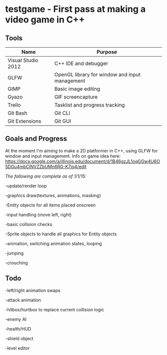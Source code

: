 testgame - First pass at making a video game in C++
========

Tools
-----

Name | Purpose
------|-------
Visual Studio 2012 | C++ IDE and debugger
GLFW | OpenGL library for window and input management
GIMP | Basic image editing
Gyazo | GIF screencapture
Trello | Tasklist and progress tracking
Git Bash | Git CLI
Git Extensions | Git GUI

 
Goals and Progress
----
 
At the moment I'm aiming to make a 2D platformer in C++, using GLFW for window and input management. Info on game idea here: https://docs.google.com/a/illinois.edu/document/d/1B46gzJL1oqGGw4U6O5DGu4mbCINVZZbUMn6RG-K7iq4/edit

*The following are complete as of 1/1/15:*

-update/render loop

-graphics draw(textures, animations, masking) 

-Entity objects for all items placed onscreen

-input handling (move left, right)

-basic collision checks

-Sprite objects to handle all graphics for Entity objects

-animation, switching animation states, looping

-jumping

-crouching


Todo
----

-left/right animation swaps

-attack animation

-hitbox/hurtbox to replace current collision logic

-enemy AI

-health/HUD

-shield object

-level editor